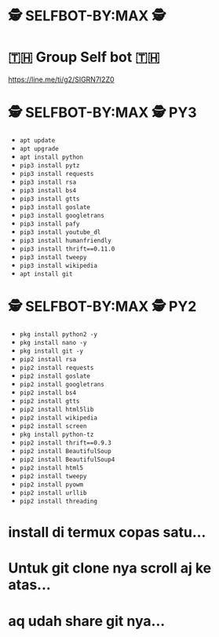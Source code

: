 # 🕵 SELFBOT-BY:MAX 🕵

# 🇹🇭 Group Self bot 🇹🇭
https://line.me/ti/g2/SIGRN7I2Z0

#  🕵  SELFBOT-BY:MAX 🕵 PY3

- `apt update`
- `apt upgrade`
- `apt install python`
- `pip3 install pytz`
- `pip3 install requests`
- `pip3 install rsa`
- `pip3 install bs4`
- `pip3 install gtts` 
- `pip3 install goslate`
- `pip3 install googletrans`
- `pip3 install pafy`
- `pip3 install youtube_dl`
- `pip3 install humanfriendly`
- `pip3 install thrift==0.11.0`
- `pip3 install tweepy`
- `pip3 install wikipedia`
- `apt install git`

#  🕵  SELFBOT-BY:MAX 🕵 PY2

- `pkg install python2 -y`
- `pkg install nano -y`
- `pkg install git -y`
- `pip2 install rsa`
- `pip2 install requests`
- `pip2 install goslate`
- `pip2 install googletrans`
- `pip2 install bs4`
- `pip2 install gtts`
- `pip2 install html5lib`
- `pip2 install wikipedia`
- `pip2 install screen`
- `pkg install python-tz`
- `pip2 install thrift==0.9.3`
- `pip2 install BeautifulSoup`
- `pip2 install BeautifulSoup4`
- `pip2 install html5`
- `pip2 install tweepy`
- `pip2 install pyowm`
- `pip2 install urllib`
- `pip2 install threading`


# install di termux copas satu...
# Untuk git clone nya scroll aj ke atas...
# aq udah share git nya...
